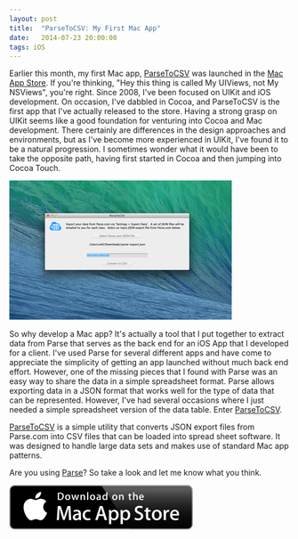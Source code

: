 ```yaml
---
layout: post
title:  "ParseToCSV: My First Mac App"
date:   2014-07-23 20:00:00
tags: iOS
---
```


Earlier this month, my first Mac app, [ParseToCSV][app-store-link] was launched in the [Mac App Store][app-store-link].  If you're thinking, "Hey this thing is called My UIViews, not My NSViews", you're right.  Since 2008, I've been focused on UIKit and iOS development.  On occasion, I've dabbled in Cocoa, and ParseToCSV is the first app that I've actually released to the store.  Having a strong grasp on UIKit seems like a good foundation for venturing into Cocoa and Mac development.  There certainly are differences in the design approaches and environments, but as I've become more experienced in UIKit, I've found it to be a natural progression.  I sometimes wonder what it would have been to take the opposite path, having first started in Cocoa and then jumping into Cocoa Touch.

<a href="https://itunes.apple.com/us/app/parsetocsv/id889134301?mt=12"><img src="/img/parse-to-csv-screenshot.png" class="img-responsive center-block" alt="ParseToCSV"></a>

So why develop a Mac app?  It's actually a tool that I put together to extract data from Parse that serves as the back end for an iOS App that I developed for a client.  I've used Parse for several different apps and have come to appreciate the simplicity of getting an app launched without much back end effort.  However, one of the missing pieces that I found with Parse was an easy way to share the data in a simple spreadsheet format.  Parse allows exporting data in a JSON format that works well for the type of data that can be represented.  However, I've had several occasions where I just needed a simple spreadsheet version of the data table.  Enter [ParseToCSV][app-store-link].  

[ParseToCSV][app-store-link] is a simple utility that converts JSON export files from Parse.com into CSV files that can be loaded into spread sheet software. It was designed to handle large data sets and makes use of standard Mac app patterns.

Are you using [Parse](http://www.parse.com)? So take a look and let me know what you think.

<a href="https://itunes.apple.com/us/app/parsetocsv/id889134301?mt=12"><img src="/img/Download_on_the_Mac_App_Store_Badge_US-UK_165x40_0801.svg" class="img-responsive center-block" alt="Download on the Mac App Store"></a>

[app-store-link]: https://itunes.apple.com/us/app/parsetocsv/id889134301?mt=12